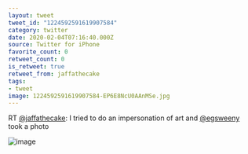 ```yaml
---
layout: tweet
tweet_id: "1224592591619907584"
category: twitter
date: 2020-02-04T07:16:40.000Z
source: Twitter for iPhone
favorite_count: 0
retweet_count: 0
is_retweet: true
retweet_from: jaffathecake
tags:
- tweet
image: 1224592591619907584-EP6E8NcU0AAnMSe.jpg
---
```


RT [@jaffathecake](https://twitter.com/@jaffathecake): I tried to do an impersonation of art and [@egsweeny](https://twitter.com/@egsweeny) took a photo 

![image](/img/tweets/1224592591619907584-EP6E8NcU0AAnMSe.jpg)
